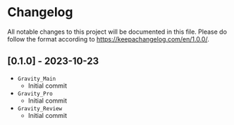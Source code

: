 # Changelog
All notable changes to this project will be documented in this file. Please do follow the format according to https://keepachangelog.com/en/1.0.0/.


## [0.1.0] - 2023-10-23
- `Gravity_Main`
  - Initial commit
- `Gravity_Pro`
  - Initial commit
- `Gravity_Review`
  - Initial commit